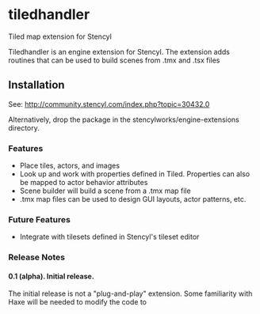 # tiledhandler
Tiled map extension for Stencyl

Tiledhandler is an engine extension for Stencyl. The extension adds routines that can be used to build scenes from .tmx and .tsx files

## Installation

See: http://community.stencyl.com/index.php?topic=30432.0

Alternatively, drop the package in the stencylworks/engine-extensions directory.

### Features

* Place tiles, actors, and images
* Look up and work with properties defined in Tiled. Properties can also be mapped to actor behavior attributes
* Scene builder will build a scene from a .tmx map file
* .tmx map files can be used to design GUI layouts, actor patterns, etc.

### Future Features

* Integrate with tilesets defined in Stencyl's tileset editor

### Release Notes

#### 0.1 (alpha). Initial release.
The initial release is not a "plug-and-play" extension. Some familiarity with Haxe will be needed to modify the code to 



